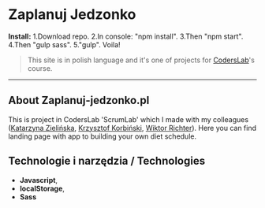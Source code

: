 # Zaplanuj Jedzonko

**Install:** 1.Download repo.   2.In console: "npm install".  3.Then "npm start".   4.Then "gulp sass". 5."gulp". Voila!

>This site is in polish language and it's one of projects for [CodersLab](https://github.com/CodersLab)'s course.

-----------------------------------------------------------------

## About Zaplanuj-jedzonko.pl

This is project in CodersLab 'ScrumLab' which I made with my colleagues ([Katarzyna Zielińska](https://github.com/kattziel), [Krzysztof Korbiński](https://github.com/kristoffer4k), [Wiktor Richter](https://github.com/Wiktorri)). Here you can find landing page with app to building your own diet schedule.

## Technologie i narzędzia / Technologies

- **Javascript**, 
- **localStorage**,
- **Sass**
